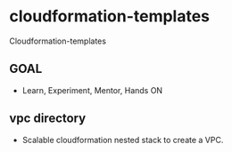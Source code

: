 # cloudformation-templates
Cloudformation-templates


## GOAL

* Learn, Experiment, Mentor, Hands ON

## vpc directory

* Scalable cloudformation nested stack to create a VPC.